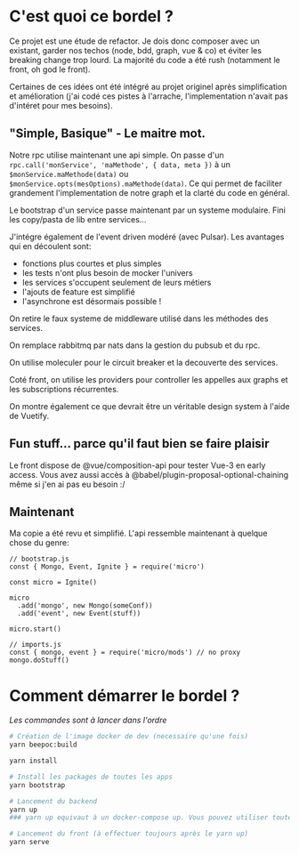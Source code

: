 # C'est quoi ce bordel ?

Ce projet est une étude de refactor. Je dois donc composer avec un existant, garder nos techos (node, bdd, graph, vue & co) et éviter les breaking change trop lourd. La majorité du code a été rush (notamment le front, oh god le front).

Certaines de ces idées ont été intégré au projet originel après simplification et amélioration (j'ai codé ces pistes à l'arrache, l'implementation n'avait pas d'intéret pour mes besoins). 

## "Simple, Basique" - Le maitre mot.

Notre rpc utilise maintenant une api simple. On passe d'un `rpc.call('monService', 'maMethode', { data, meta })` à un `$monService.maMethode(data)` ou `$monService.opts(mesOptions).maMethode(data)`. Ce qui permet de faciliter grandement l'implementation de notre graph et la clarté du code en général. 

Le bootstrap d'un service passe maintenant par un systeme modulaire. Fini les copy/pasta de lib entre services...

J'intégre également de l'event driven modéré (avec Pulsar). Les avantages qui en découlent sont:
- fonctions plus courtes et plus simples
- les tests n'ont plus besoin de mocker l'univers 
- les services s'occupent seulement de leurs métiers 
- l'ajouts de feature est simplifié 
- l'asynchrone est désormais possible !

On retire le faux systeme de middleware utilisé dans les méthodes des services.

On remplace rabbitmq par nats dans la gestion du pubsub et du rpc.

On utilise moleculer pour le circuit breaker et la decouverte des services.

Coté front, on utilise les providers pour controller les appelles aux graphs et les subscriptions récurrentes. 

On montre également ce que devrait être un véritable design system à l'aide de Vuetify.


## Fun stuff... parce qu'il faut bien se faire plaisir


Le front dispose de @vue/composition-api pour tester Vue-3 en early access. Vous avez aussi accès à @babel/plugin-proposal-optional-chaining même si j'en ai pas eu besoin :/


## Maintenant

Ma copie a été revu et simplifié. L'api ressemble maintenant à quelque chose du genre:

```
// bootstrap.js
const { Mongo, Event, Ignite } = require('micro')

const micro = Ignite()

micro
  .add('mongo', new Mongo(someConf))
  .add('event', new Event(stuff))

micro.start()

// imports.js
const { mongo, event } = require('micro/mods') // no proxy 
mongo.doStuff()
```



# Comment démarrer le bordel ?

_Les commandes sont à lancer dans l'ordre_

``` bash
# Création de l'image docker de dev (necessaire qu'une fois)
yarn beepoc:build

yarn install

# Install les packages de toutes les apps
yarn bootstrap

# Lancement du backend
yarn up
### yarn up equivaut à un docker-compose up. Vous pouvez utiliser toutes les fonctionnalites de docker-compose normalement. (docker-compose logs, docker-compose stop, docker-compose restart, ...)

# Lancement du front (à effectuer toujours après le yarn up)
yarn serve
```

